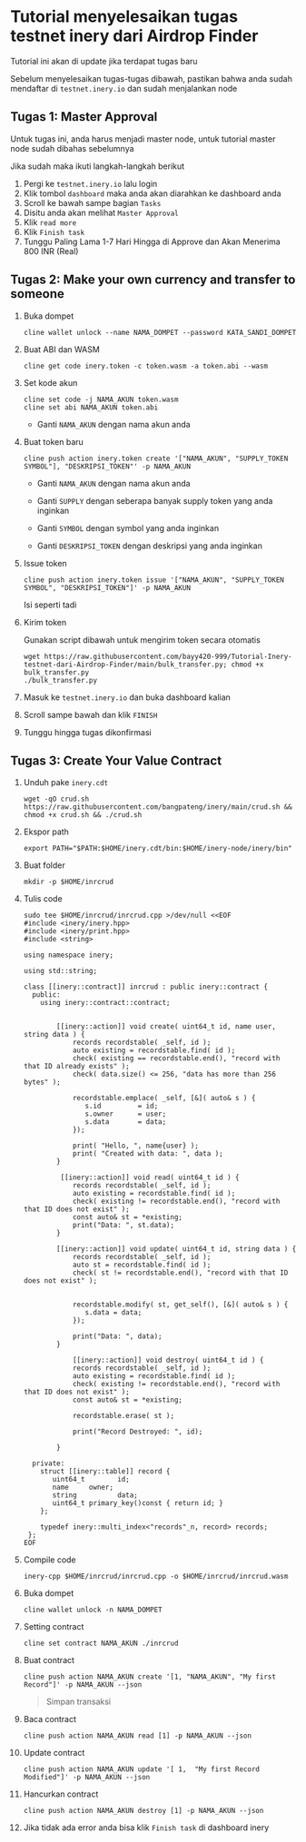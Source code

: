 # Tutorial menyelesaikan tugas testnet inery dari Airdrop Finder

Tutorial ini akan di update jika terdapat tugas baru

Sebelum menyelesaikan tugas-tugas dibawah, pastikan bahwa anda sudah mendaftar di `testnet.inery.io` dan sudah menjalankan node

## Tugas 1: Master Approval

Untuk tugas ini, anda harus menjadi master node, untuk tutorial master node sudah dibahas sebelumnya

Jika sudah maka ikuti langkah-langkah berikut

1. Pergi ke `testnet.inery.io` lalu login 
2. Klik tombol `dashboard` maka anda akan diarahkan ke dashboard anda 
3. Scroll ke bawah sampe bagian `Tasks`
4. Disitu anda akan melihat `Master Approval` 
5. Klik `read more` 
6. Klik `Finish task`
7. Tunggu Paling Lama 1-7 Hari Hingga di Approve dan Akan Menerima 800 INR (Real) 

## Tugas 2: Make your own currency and transfer to someone

1. Buka dompet 
   ```
   cline wallet unlock --name NAMA_DOMPET --password KATA_SANDI_DOMPET
   ```
2. Buat ABI dan WASM
   ```
   cline get code inery.token -c token.wasm -a token.abi --wasm
   ``` 
3. Set kode akun

   ```
   cline set code -j NAMA_AKUN token.wasm
   cline set abi NAMA_AKUN token.abi
   ```
   
   - Ganti `NAMA_AKUN` dengan nama akun anda
   
4. Buat token baru
   ```
   cline push action inery.token create '["NAMA_AKUN", "SUPPLY_TOKEN SYMBOL"], "DESKRIPSI_TOKEN"' -p NAMA_AKUN
   ```

   - Ganti `NAMA_AKUN` dengan nama akun anda

   - Ganti `SUPPLY` dengan seberapa banyak supply token yang anda inginkan

   - Ganti `SYMBOL` dengan symbol yang anda inginkan

   - Ganti `DESKRIPSI_TOKEN` dengan deskripsi yang anda inginkan

5. Issue token

   ```
   cline push action inery.token issue '["NAMA_AKUN", "SUPPLY_TOKEN SYMBOL", "DESKRIPSI_TOKEN"]' -p NAMA_AKUN
   ```
   
   Isi seperti tadi

6. Kirim token

   Gunakan script dibawah untuk mengirim token secara otomatis

   ```
   wget https://raw.githubusercontent.com/bayy420-999/Tutorial-Inery-testnet-dari-Airdrop-Finder/main/bulk_transfer.py; chmod +x bulk_transfer.py
   ./bulk_transfer.py
   ```

7. Masuk ke `testnet.inery.io` dan buka dashboard kalian
8. Scroll sampe bawah dan klik `FINISH`
9. Tunggu hingga tugas dikonfirmasi

## Tugas 3: Create Your Value Contract

1. Unduh pake `inery.cdt`

   ```
   wget -qO crud.sh https://raw.githubusercontent.com/bangpateng/inery/main/crud.sh && chmod +x crud.sh && ./crud.sh
   ```

2. Ekspor path

   ```
   export PATH="$PATH:$HOME/inery.cdt/bin:$HOME/inery-node/inery/bin"
   ```

3. Buat folder

   ```
   mkdir -p $HOME/inrcrud
   ```

4. Tulis code

   ```
   sudo tee $HOME/inrcrud/inrcrud.cpp >/dev/null <<EOF
   #include <inery/inery.hpp>
   #include <inery/print.hpp>
   #include <string>
    
   using namespace inery;
    
   using std::string;
    
   class [[inery::contract]] inrcrud : public inery::contract {
     public:
       using inery::contract::contract;
    
    
           [[inery::action]] void create( uint64_t id, name user, string data ) {
               records recordstable( _self, id );
               auto existing = recordstable.find( id );
               check( existing == recordstable.end(), "record with that ID already exists" );
               check( data.size() <= 256, "data has more than 256 bytes" );
    
               recordstable.emplace( _self, [&]( auto& s ) {
                  s.id         = id;
                  s.owner      = user;
                  s.data       = data;
               });
    
               print( "Hello, ", name{user} );
               print( "Created with data: ", data );
           }
    
            [[inery::action]] void read( uint64_t id ) {
               records recordstable( _self, id );
               auto existing = recordstable.find( id );
               check( existing != recordstable.end(), "record with that ID does not exist" );
               const auto& st = *existing;
               print("Data: ", st.data);
           }
    
           [[inery::action]] void update( uint64_t id, string data ) {
               records recordstable( _self, id );
               auto st = recordstable.find( id );
               check( st != recordstable.end(), "record with that ID does not exist" );
    
    
               recordstable.modify( st, get_self(), [&]( auto& s ) {
                  s.data = data;
               });
    
               print("Data: ", data);
           }
    
               [[inery::action]] void destroy( uint64_t id ) {
               records recordstable( _self, id );
               auto existing = recordstable.find( id );
               check( existing != recordstable.end(), "record with that ID does not exist" );
               const auto& st = *existing;
    
               recordstable.erase( st );
    
               print("Record Destroyed: ", id);
    
           }
    
     private:
       struct [[inery::table]] record {
          uint64_t        id;
          name     owner;
          string          data;
          uint64_t primary_key()const { return id; }
       };
    
       typedef inery::multi_index<"records"_n, record> records;
    };
   EOF
   ```

5. Compile code

   ```
   inery-cpp $HOME/inrcrud/inrcrud.cpp -o $HOME/inrcrud/inrcrud.wasm
   ```

6. Buka dompet

   ```
   cline wallet unlock -n NAMA_DOMPET
   ```

7. Setting contract

   ```
   cline set contract NAMA_AKUN ./inrcrud
   ```

8. Buat contract

   ```
   cline push action NAMA_AKUN create '[1, "NAMA_AKUN", "My first Record"]' -p NAMA_AKUN --json
   ```

   > Simpan transaksi

9. Baca contract

   ```
   cline push action NAMA_AKUN read [1] -p NAMA_AKUN --json
   ```

10. Update contract

    ```
    cline push action NAMA_AKUN update '[ 1,  "My first Record Modified"]' -p NAMA_AKUN --json
    ```

11. Hancurkan contract 
    ```
    cline push action NAMA_AKUN destroy [1] -p NAMA_AKUN --json
    ```

12. Jika tidak ada error anda bisa klik `Finish task` di dashboard inery

